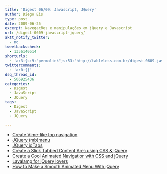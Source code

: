 ```yaml
---
title: 'Digest 06/09: Javascript, JQuery'
author: Diego Eis
type: post
date: 2009-06-25
excerpt: Navegações e manipulações em jQuery e Javascript
url: /digest-0609-javascript-jquery/
aktt_notify_twitter:
  - no
tweetbackscheck:
  - 1356140514
shorturls:
  - 'a:3:{s:9:"permalink";s:53:"http://tableless.com.br/digest-0609-javascript-jquery";s:7:"tinyurl";s:26:"http://tinyurl.com/3gahrjh";s:4:"isgd";s:19:"http://is.gd/vogoYM";}'
twittercomments:
  - 'a:0:{}'
dsq_thread_id:
  - 506925436
categories:
  - Digest
  - JavaScript
  - JQuery
tags:
  - Digest
  - JavaScript
  - JQuery

---
```

  * [Create Vime-like top navigation][1]
  * [JQuery (mb)menu][2]
  * [JQuery idTabs][3]
  * [Create a Slick Tabbed Content Area using CSS & jQuery][4]
  * [Create a Cool Animated Navigation with CSS and jQuery][5]
  * [Lavalamp for jQuery lovers][6]
  * [How to Make a Smooth Animated Menu With jQuery][7]

 [1]: http://www.jankoatwarpspeed.com/post/2009/01/19/Create-Vimeo-like-top-navigation.aspx
 [2]: http://pupunzi.wordpress.com/2009/01/18/mbmenu/
 [3]: http://www.sunsean.com/idTabs/
 [4]: http://nettuts.com/tutorials/html-css-techniques/how-to-create-a-slick-tabbed-content-area/
 [5]: http://nettuts.com/tutorials/javascript-ajax/create-a-cool-animated-navigation-with-css-and-jquery/
 [6]: http://www.gmarwaha.com/blog/category/client-side/jquery/
 [7]: http://buildinternet.com/2009/01/how-to-make-a-smooth-animated-menu-with-jquery/